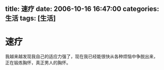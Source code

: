 title: 速疗
date: 2006-10-16 16:47:00
categories:  生活
tags: [生活]
---

# 速疗
我越来越发现我自己的适应力强了，现在我已经能很快从各种烦恼中争脱出来，
正在锻炼胸怀，真正男人的胸怀。